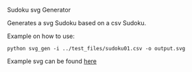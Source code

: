 Sudoku svg Generator

Generates a svg Sudoku based on a csv Sudoku.

Example on how to use:
```
python svg_gen -i ../test_files/sudoku01.csv -o output.svg
```

Example svg can be found [here](./example_output.svg)